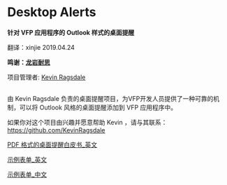 # Desktop Alerts
**针对 VFP 应用程序的 Outlook 样式的桌面提醒**

翻译：xinjie 2019.04.24

**鸣谢：[龙岩耐思](http://www.fjlynice.com/)**

项目管理者: [Kevin Ragsdale](mailto:kevin@kevinragsdale.net)

##
由 Kevin Ragsdale 负责的桌面提醒项目，为VFP开发人员提供了一种可靠的机制，可以将 Outlook 风格的桌面提醒添加到 VFP 应用程序中。

如果你对这个项目由兴趣并愿意帮助 Kevin ，请与其联系： https://github.com/KevinRagsdale

[PDF 格式的桌面提醒白皮书_英文](docs/DesktopAlerts.pdf)

[示例表单_英文](sample/DeskAlertSampleForm.zip)

[示例表单_中文](sample/DeskAlertSampleForm_CN.zip)
